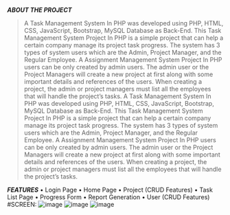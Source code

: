 ***ABOUT THE PROJECT***
 > A Task Management System In PHP was developed using PHP, HTML, CSS, JavaScript, Bootstrap, MySQL Database as Back-End.
 > This Task Management System Project In PHP is a simple project that can help a certain company manage its project task progress. The system has 3 types of system users which are the Admin, Project Manager, and the Regular Employee.
 > A Assignment Management System Project In PHP users can be only created by admin users. The admin user or the Project Managers will create a new project at first along with some important details and references of the users.
  When creating a project, the admin or project managers must list all the employees that will handle the project’s tasks.
  A Task Management System In PHP was developed using PHP, HTML, CSS, JavaScript, Bootstrap, MySQL Database as Back-End.
  This Task Management System Project In PHP is a simple project that can help a certain company manage its project task progress. The system has 3 types of system users which are the Admin, Project Manager, and the Regular Employee.
  A Assignment Management System Project In PHP users can be only created by admin users. The admin user or the Project Managers will create a new project at first along with some important details and references of the users.
  When creating a project, the admin or project managers must list all the employees that will handle the project’s tasks.
> 
***FEATURES***
  •	Login Page
  •	Home Page
  •	Project (CRUD Features)
  •	Task List Page
  •	Progress Form
  •	Report Generation
  •	User (CRUD Features)
#SCREEN:
![image](https://github.com/DevGeniusIT/Task-manager-system/assets/118427777/6737d289-8fc6-4043-bd77-030b0fdd6f3d)
![image](https://github.com/DevGeniusIT/Task-manager-system/assets/118427777/9949881f-b1cf-4933-a5af-3f6660386d30)
![image](https://github.com/DevGeniusIT/Task-manager-system/assets/118427777/22543c57-ebb6-445d-880e-939b12a72184)


